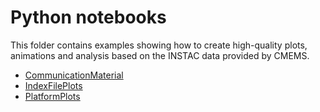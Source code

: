 # Python notebooks

This folder contains examples showing how to create high-quality plots, animations and analysis based on the INSTAC data provided by CMEMS.

 * [CommunicationMaterial](./CommunicationMaterial/README.md) 
 * [IndexFilePlots](./IndexFilePlots/README.md)  
 * [PlatformPlots](./PlatformPlots/README.md)
